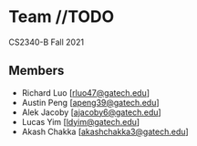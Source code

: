 # Team //TODO
CS2340-B
Fall 2021

## Members
- Richard Luo [rluo47@gatech.edu]
- Austin Peng [apeng39@gatech.edu]
- Alek Jacoby [ajacoby6@gatech.edu]
- Lucas Yim [ldyim@gatech.edu]
- Akash Chakka [akashchakka3@gatech.edu]
